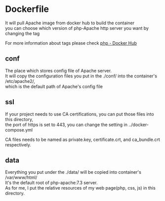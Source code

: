 # Dockerfile

It will pull Apache image from docker hub to build the container  
you can choose which version of php-Apache http server you want by changing the tag  

For more information about tags please check [php - Docker Hub](https://hub.docker.com/_/php)  

## conf

The place which stores config file of Apache server.  
It will copy the configuration files you put in the ./conf/ into the container's /etc/apache2/,  
which is the default path of Apache's config file

## ssl

If your project needs to use CA certifications, you can put those files into this directory,  
the port of https is set to 443, you can change the setting in ../docker-compose.yml  

CA files needs to be named as private.key, certificate.crt, and ca_bundle.crt respectively.

## data

Everything you put under the ./data/ will be copied into container's /var/www/html/  
It's the default root of php-apache:7.3 server.  
As for me, I put the relative resources of my web page(php, css, js) in this directory.  
